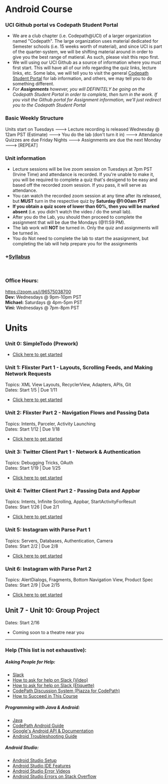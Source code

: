 # Android Course

### UCI Github portal vs Codepath Student Portal
- We are a club chapter (i.e. Codepath@UCI) of a larger organization named "Codepath". The large organization uses material dedicated for Semester schools (i.e. 15 weeks worth of material), and since UCI is part of the quarter-system, we will be shifting material around in order to give you the best range of matieral. As such, please visit this repo first.
- We will using our UCI Github as a source of information where you must first start. This will have all of our info regarding the quiz links, lecture links, etc. Some labs, we will tell you to visit the general [Codepath Student Portal](https://courses.codepath.com/courses/android_university/unit/1#!exercises) for lab information, and others, we may tell you to do something different.
- *For **Assignments** however, you will DEFINITELY be going on the Codepath Student Portal in order to complete, then turn in the work. If you visit the Github portal for Assignment information, we'll just redirect you to the Codepath Student Portal*

### Basic Weekly Structure 
Units start on Tuesdays ---> Lecture recording is released Wednesday @ 12am PST (Estimate) ---> You do the lab (don't turn it in) ---> Attendance Quizzes are due Friday Nights  ---> Assignments are due the next Monday ---> [REPEAT]

### Unit information
- Lecture sessions will be live zoom session on Tuesdays at 7pm PST (Irvine Time) and attendance is recorded. If you're unable to make it, you will be required to complete a quiz that's desigend to be easy and based off the recorded zoom session. If you pass, it will serve as attendance. 
- You can watch the recorded zoom session at any time after its released, but **MUST** turn in the respective quiz by **Saturday @1:00am PST**
- **If you obtain a quiz score of lower than 60%, then you will be marked absent** (i.e. you didn't watch the video / do the small lab). 
- After you do the Lab, you should then proceed to complete the assignment that will be due the Mondays (@11:59 PM). 
- The lab work will **NOT** be turned in. Only the quiz and assignments will be turned in.
- You do Not need to complete the lab to start the asasignment, but completing the lab will help prepare you for the assignments

### +[Syllabus](https://courses.codepath.org/snippets/android_university/syllabus)
<br>

### Office Hours:
https://zoom.us/j/96575038700<br>
**Dev:** Wednesdays @ 9pm-10pm PST<br>
**Michael:** Saturdays @ 4pm-5pm PST<br>
**Vini:** Wednesdays @ 7pm-8pm PST

# Units

### Unit 0: SimpleTodo (Prework)
* [Click here to get started](https://github.com/CodePath-at-UCI/android-course/tree/master/Unit0)

### Unit 1: Flixster Part 1 - Layouts, Scrolling Feeds, and Making Network Requests
Topics: XML View Layouts, RecyclerView, Adapters, APIs, Git<br>
Dates: Start 1/5 | Due 1/11
* [Click here to get started](https://github.com/CodePath-at-UCI/android-course/tree/master/Unit1)

### Unit 2: Flixster Part 2 - Navigation Flows and Passing Data
Topics: Intents, Parceler, Activity Launching<br>
Dates: Start 1/12 | Due 1/18
* [Click here to get started](https://github.com/CodePath-at-UCI/android-course/tree/master/Unit2)

### Unit 3: Twitter Client Part 1 - Network & Authentication
Topics: Debugging Tricks, OAuth<br>
Dates: Start 1/19 | Due 1/25
* [Click here to get started](https://github.com/CodePath-at-UCI/android-course/tree/master/Unit3)

### Unit 4: Twitter Client Part 2 - Passing Data and Appbar
Topics: Intents, Infinite Scrolling, Appbar, StartActivityForResult<br>
Dates: Start 1/26 | Due 2/1
* [Click here to get started](https://github.com/CodePath-at-UCI/android-course/tree/master/Unit4)

### Unit 5: Instagram with Parse Part 1
Topics: Servers, Databases, Authentication, Camera<br>
Dates: Start 2/2 | Due 2/8
* [Click here to get started](https://github.com/CodePath-at-UCI/android-course/tree/master/Unit5)

### Unit 6: Instagram with Parse Part 2 
Topics: AlertDialogs, Fragments, Bottom Navigation View, Product Spec<br>
Dates: Start 2/9 | Due 2/15
* [Click here to get started](https://github.com/CodePath-at-UCI/android-course/tree/master/Unit6)

## Unit 7 - Unit 10: Group Project 
Dates: Start 2/16
* Coming soon to a theatre near you
---

### Help (This list is not exhaustive):
##### Asking People for Help:
- [Slack](https://codepath.slack.com/archives/G01HMLVATQV)
- [How to ask for help on Slack (Video)](https://youtu.be/6YysLdU86vU)
- [How to ask for help on Slack (Etiquette)](https://docs.google.com/document/d/14RUcn-kZoIVBV92ehvMvOjZUgRKqyxBBW-AaqFXsBM8/view)
- [CodePath Discussion System (Piazza for CodePath)](http://discussions.codepath.com/courses/android_university/questions)
- [How to Succeed in This Course](https://www.youtube.com/watch?v=5bc7ZC4Yl6Q&index=2&list=PLrT2tZ9JRrf56sJBCbOq67hYLOB-2eUOB)
##### Programming with Java & Android:
- [Java](https://github.com/codepath/android_guides/wiki/Beginning-Android-Resources#learning-to-program-with-java)
- [CodePath Android Guide](https://guides.codepath.org/android)
- [Google's Android API & Documentation](https://developer.android.com/)
- [Android Troubleshooting Guide](https://hackmd.io/@nesquena/rkO_BigjW?type=view)
##### Android Studio:
- [Android Studio Setup](https://courses.codepath.org/snippets/android_university/prework#heading-1-setup-android)
- [Android Studio IDE Features](https://hackmd.io/s/Bk9WxMaWV)
- [Android Studio Error Videos](https://www.youtube.com/results?search_query=Android+Studio+error)
- [Android Studio Errors on Stack Overflow](https://stackoverflow.com/search?q=Android+Studio)
